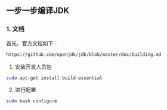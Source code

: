 ## 一步一步编译JDK

### 1. 文档

首先，官方文档如下：

```bash
https://github.com/openjdk/jdk/blob/master/doc/building.md
```



1. 安装开发人员包

```bash
sudo apt-get install build-essential
```

2. 进行配置

```bash
sudo bash configure
```



